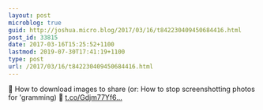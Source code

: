 ```yaml
---
layout: post
microblog: true
guid: http://joshua.micro.blog/2017/03/16/t842230409450684416.html
post_id: 33815
date: 2017-03-16T15:25:52+1100
lastmod: 2019-07-30T17:41:19+1100
type: post
url: /2017/03/16/t842230409450684416.html
---
```

💼 How to download images to share (or: How to stop screenshotting photos for 'gramming) 📰 [t.co/Gdjm77Yf6...](https://t.co/Gdjm77Yf62)
